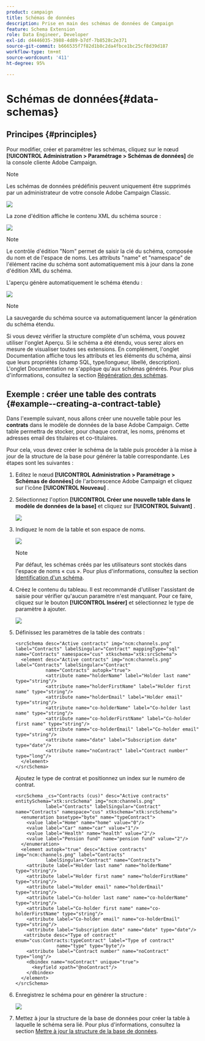 ```yaml
---
product: campaign
title: Schémas de données
description: Prise en main des schémas de données de Campaign
feature: Schema Extension
role: Data Engineer, Developer
exl-id: d4446035-3988-4d89-b7df-7b8528c2e371
source-git-commit: b666535f7f82d1b8c2da4fbce1bc25cf8d39d187
workflow-type: tm+mt
source-wordcount: '411'
ht-degree: 95%

---
```


# Schémas de données{#data-schemas}

## Principes {#principles}

Pour modifier, créer et paramétrer les schémas, cliquez sur le nœud **[!UICONTROL Administration > Paramétrage > Schémas de données]** de la console cliente Adobe Campaign.

>[!NOTE]
>
>Les schémas de données prédéfinis peuvent uniquement être supprimés par un administrateur de votre console Adobe Campaign Classic.

![](assets/d_ncs_integration_schema_navtree.png)

La zone d&#39;édition affiche le contenu XML du schéma source :

![](assets/d_ncs_integration_schema_edition.png)

>[!NOTE]
>
>Le contrôle d&#39;édition &quot;Nom&quot; permet de saisir la clé du schéma, composée du nom et de l&#39;espace de noms. Les attributs &quot;name&quot; et &quot;namespace&quot; de l&#39;élément racine du schéma sont automatiquement mis à jour dans la zone d&#39;édition XML du schéma.

L&#39;aperçu génère automatiquement le schéma étendu :

![](assets/d_ncs_integration_schema_edition2.png)

>[!NOTE]
>
>La sauvegarde du schéma source va automatiquement lancer la génération du schéma étendu.

Si vous devez vérifier la structure complète d&#39;un schéma, vous pouvez utiliser l&#39;onglet Aperçu. Si le schéma a été étendu, vous serez alors en mesure de visualiser toutes ses extensions. En complément, l&#39;onglet Documentation affiche tous les attributs et les éléments du schéma, ainsi que leurs propriétés (champ SQL, type/longueur, libellé, description). L&#39;onglet Documentation ne s&#39;applique qu&#39;aux schémas générés. Pour plus d&#39;informations, consultez la section [Régénération des schémas](../../configuration/using/regenerating-schemas.md).

## Exemple : créer une table des contrats {#example--creating-a-contract-table}

Dans l&#39;exemple suivant, nous allons créer une nouvelle table pour les **contrats** dans le modèle de données de la base Adobe Campaign. Cette table permettra de stocker, pour chaque contrat, les noms, prénoms et adresses email des titulaires et co-titulaires.

Pour cela, vous devez créer le schéma de la table puis procéder à la mise à jour de la structure de la base pour générer la table correspondante. Les étapes sont les suivantes :

1. Editez le nœud **[!UICONTROL Administration > Paramétrage > Schémas de données]** de l&#39;arborescence Adobe Campaign et cliquez sur l&#39;icône **[!UICONTROL Nouveau]** .
1. Sélectionnez l&#39;option **[!UICONTROL Créer une nouvelle table dans le modèle de données de la base]** et cliquez sur **[!UICONTROL Suivant]** .

   ![](assets/s_ncs_configuration_create_new_schema.png)

1. Indiquez le nom de la table et son espace de noms.

   ![](assets/s_ncs_configuration_create_new_param.png)

   >[!NOTE]
   >
   >Par défaut, les schémas créés par les utilisateurs sont stockés dans l&#39;espace de noms « cus ». Pour plus d&#39;informations, consultez la section [Identification d&#39;un schéma](../../configuration/using/about-schema-reference.md#identification-of-a-schema).

1. Créez le contenu du tableau. Il est recommandé d&#39;utiliser l&#39;assistant de saisie pour vérifier qu&#39;aucun paramètre n&#39;est manquant. Pour ce faire, cliquez sur le bouton **[!UICONTROL Insérer]** et sélectionnez le type de paramètre à ajouter.

   ![](assets/s_ncs_configuration_create_new_content.png)

1. Définissez les paramètres de la table des contrats :

   ```
   <srcSchema desc="Active contracts" img="ncm:channels.png" label="Contracts" labelSingular="Contract" mappingType="sql" name="Contracts" namespace="cus" xtkschema="xtk:srcSchema">
     <element desc="Active contracts" img="ncm:channels.png" label="Contracts" labelSingular="Contract"
              name="Contracts" autopk="true">
              <attribute name="holderName" label="Holder last name" type="string"/>
              <attribute name="holderFirstName" label="Holder first name" type="string"/>
              <attribute name="holderEmail" label="Holder email" type="string"/>
              <attribute name="co-holderName" label="Co-holder last name" type="string"/>           
              <attribute name="co-holderFirstName" label="Co-holder first name" type="string"/>           
              <attribute name="co-holderEmail" label="Co-holder email" type="string"/>    
              <attribute name="date" label="Subscription date" type="date"/>     
              <attribute name="noContract" label="Contract number" type="long"/>  
     </element>
   </srcSchema>
   ```

   Ajoutez le type de contrat et positionnez un index sur le numéro de contrat.

   ```
   <srcSchema _cs="Contracts (cus)" desc="Active contracts" entitySchema="xtk:srcSchema" img="ncm:channels.png"
              label="Contracts" labelSingular="Contract" name="Contracts" namespace="cus" xtkschema="xtk:srcSchema">
     <enumeration basetype="byte" name="typeContract">
       <value label="Home" name="home" value="0"/>
       <value label="Car" name="car" value="1"/>
       <value label="Health" name="health" value="2"/>
       <value label="Pension fund" name="pension fund" value="2"/>
     </enumeration>
     <element autopk="true" desc="Active contracts" img="ncm:channels.png" label="Contracts"
              labelSingular="Contract" name="Contracts">
       <attribute label="Holder last name" name="holderName" type="string"/>
       <attribute label="Holder first name" name="holderFirstName" type="string"/>
       <attribute label="Holder email" name="holderEmail" type="string"/>
       <attribute label="Co-holder last name" name="co-holderName" type="string"/>
       <attribute label="Co-holder first name" name="co-holderFirstName" type="string"/>
       <attribute label="Co-holder email" name="co-holderEmail" type="string"/>
       <attribute label="Subscription date" name="date" type="date"/>
      <attribute desc="Type of contract" enum="cus:Contracts:typeContract" label="Type of contract"
                  name="type" type="byte"/>
       <attribute label="Contract number" name="noContract" type="long"/>
       <dbindex name="noContract" unique="true">
         <keyfield xpath="@noContract"/>
       </dbindex>
     </element>
   </srcSchema>
   ```

1. Enregistrez le schéma pour en générer la structure :

   ![](assets/s_ncs_configuration_structure.png)

1. Mettez à jour la structure de la base de données pour créer la table à laquelle le schéma sera lié. Pour plus d&#39;informations, consultez la section [Mettre à jour la structure de la base de données](../../configuration/using/updating-the-database-structure.md).
